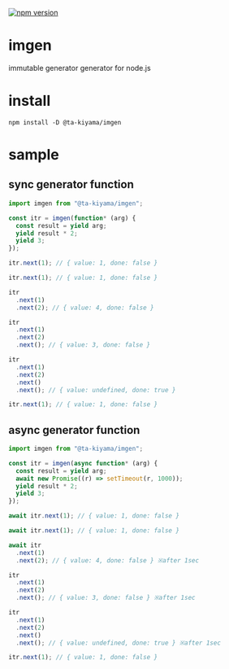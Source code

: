 [![npm version](https://badge.fury.io/js/%40ta-kiyama%2Fimgen.svg)](https://badge.fury.io/js/%40ta-kiyama%2Fimgen)

# imgen
immutable generator generator for node.js

# install

`npm install -D @ta-kiyama/imgen`

# sample

## sync generator function

```js
import imgen from "@ta-kiyama/imgen";

const itr = imgen(function* (arg) {
  const result = yield arg;
  yield result * 2;
  yield 3;
});

itr.next(1); // { value: 1, done: false }

itr.next(1); // { value: 1, done: false }

itr
  .next(1)
  .next(2); // { value: 4, done: false }

itr
  .next(1)
  .next(2)
  .next(); // { value: 3, done: false }

itr
  .next(1)
  .next(2)
  .next()
  .next(); // { value: undefined, done: true }

itr.next(1); // { value: 1, done: false }
```

## async generator function

```js
import imgen from "@ta-kiyama/imgen";

const itr = imgen(async function* (arg) {
  const result = yield arg;
  await new Promise((r) => setTimeout(r, 1000));
  yield result * 2;
  yield 3;
});

await itr.next(1); // { value: 1, done: false }

await itr.next(1); // { value: 1, done: false }

await itr
  .next(1)
  .next(2); // { value: 4, done: false } ※after 1sec

itr
  .next(1)
  .next(2)
  .next(); // { value: 3, done: false } ※after 1sec

itr
  .next(1)
  .next(2)
  .next()
  .next(); // { value: undefined, done: true } ※after 1sec

itr.next(1); // { value: 1, done: false }
```
